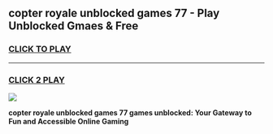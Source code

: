 
## copter royale unblocked games 77 - Play Unblocked Gmaes & Free
<h3>
<a href="https://news.freeplayer.one?title=copter_royale_unblocked_games_77&ref=23F">CLICK TO PLAY</a></h3>
<hr>

<h3>
<a href="https://news.freeplayer.one?title=copter_royale_unblocked_games_77&ref=23F">CLICK 2 PLAY</a>
  
</h3>

<a href="https://news.freeplayer.one?title=copter_royale_unblocked_games_77&ref=23F/"><img src="https://clearcache.store/games.png"></a>


**copter royale unblocked games 77 games unblocked: Your Gateway to Fun and Accessible Online Gaming**

